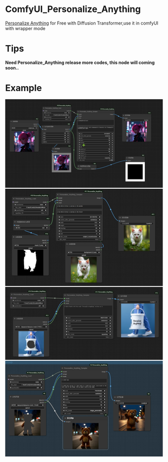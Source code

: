 # ComfyUI_Personalize_Anything
[Personalize Anything](https://github.com/fenghora/personalize-anything) for Free with Diffusion Transformer,use it in comfyUI with wrapper mode

# Tips
**Need Personalize_Anything release more codes, this node will coming soon..**

# Example
![](https://github.com/smthemex/ComfyUI_Personalize_Anything/blob/main/example_O.png)
![](https://github.com/smthemex/ComfyUI_Personalize_Anything/blob/main/example_R.png)
![](https://github.com/smthemex/ComfyUI_Personalize_Anything/blob/main/example.png)
![](https://github.com/smthemex/ComfyUI_Personalize_Anything/blob/main/example_single.png)

